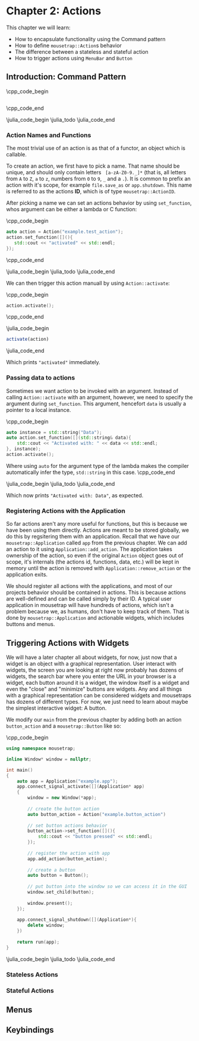 # Chapter 2: Actions

This chapter we will learn:
+ How to encapsulate functionality using the Command pattern
+ How to define `mousetrap::Action`s behavior
+ The difference between a stateless and stateful action
+ How to trigger actions using `MenuBar` and `Button`

## Introduction: Command Pattern

\cpp_code_begin
```cpp
```
\cpp_code_end

\julia_code_begin
\julia_todo
\julia_code_end

### Action Names and Functions

The most trivial use of an action is as that of a functor, an object which is callable. 

To create an action, we first have to pick a name. That name should be unique, and should only contain letters `
[a-zA-Z0-9._]*` (that is, all letters from `A` to `Z`, `a` to `z`, numbers from `0` to `9`, `_` and a `.`). It is 
common to prefix an action with it's scope, for example `file.save_as` or `app.shutdown`. This name is referred to 
as the actions **ID**, which is of type `mousetrap::ActionID`. 

After picking a name we can set an actions behavior by using `set_function`, whos argument can be either a lambda or 
C function:

\cpp_code_begin
```cpp
auto action = Action("example.test_action");
action.set_function([](){
   std::cout << "activated" << std::endl; 
});
```
\cpp_code_end

\julia_code_begin
\julia_todo
\julia_code_end

We can then trigger this action manuall by using `Action::activate`:

\cpp_code_begin
```cpp
action.activate();
```
\cpp_code_end

\julia_code_begin
```julia
activate(action)
```
\julia_code_end

Which prints `"activated"` immediately. 

### Passing data to actions

Sometimes we want action to be invoked with an argument. Instead of calling `Action::activate` with an argument, 
however, we need to specify the argument during `set_function`. This argument, hencefort `data` is usually a pointer 
to a local instance.

\cpp_code_begin
```cpp
auto instance = std::string("Data");
auto action.set_function([](std::string& data){
    std::cout << "Activated with: " << data << std::endl;
}, instance);
action.activate();
```
Where using `auto` for the argument type of the lambda makes the compiler automatically infer the type, 
`std::string` in this case.
\cpp_code_end

\julia_code_begin
\julia_todo
\julia_code_end

Which now prints `"Activated with: Data"`, as expected.

### Registering Actions with the Application

So far actions aren't any more useful for functions, but this is because we have been using them directly. Actions 
are meant to be stored globally, we do this by regsitering them with an application. Recall that we have our 
`mousetrap::Application` called `app` from the previous chapter. We can add an action to it using 
`Application::add_action`. The application takes ownership of the action, so even if the original `Action` object 
goes out of scope, it's internals (the actions id, functions, data, etc.) will be kept in memory until the action is 
removed with `Application::remove_action` or the application exits. 

We should register all actions with the applications, and most of our projects behavior should be contained in 
actions. This is because actions are well-defined and can be called simply by their ID. A typical user application 
in mousetrap will have hundreds of actions, which isn't a problem because we, as humans, don't have to keep track of 
them. That is done by `mousetrap::Application` and actionable widgets, which includes buttons and menus.

## Triggering Actions with Widgets

We will have a later chapter all about widgets, for now, just now that a widget is an object with a graphical 
representation. User interact with widgets, the screen you are looking at right now probably has dozens of widgets, 
the search bar where you enter the URL in your browser is a widget, each button around it is a widget, the window 
itself is a widget and even the "close" and "minimize" buttons are widgets. Any and all things with a graphical 
representation can be considered widgets and mousetraps has dozens of different types. For now, we just need to 
learn about maybe the simplest interactive widget: A button.

We modify our `main` from the previous chapter by adding both an action `button_action` and a `mousetrap::Button` 
like so:

\cpp_code_begin
```cpp
using namespace mousetrap;

inline Window* window = nullptr;

int main()
{
    auto app = Application("example.app");
    app.connect_signal_activate([](Application* app)
    {
        window = new Window(*app);
        
        // create the button action
        auto button_action = Action("example.button_action")
        
        // set button actions behavior
        button_action->set_function([](){
            std::cout << "button pressed" << std::endl;
        });
        
        // register the action with app
        app.add_action(button_action);
        
        // create a button
        auto button = Button();
        
        // put button into the window so we can access it in the GUI
        window.set_child(button);
        
        window.present();
    });
    
    app.connect_signal_shutdown([](Application*){
        delete window;
    })
    
    return run(app);
}
```
\julia_code_begin
\julia_todo
\julia_code_end

### Stateless Actions

### Stateful Actions

## Menus

## Keybindings